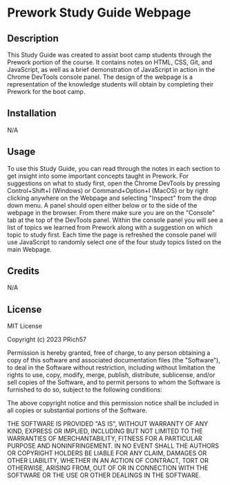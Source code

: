 # Prework Study Guide Webpage

## Description

This Study Guide was created to assist boot camp students through the Prework portion of the course. It contains notes on HTML, CSS, Git, and JavaScript, as well as a brief demonstration of JavaScript in action in the Chrome DevTools console panel. The design of the webpage is a representation of the knowledge students will obtain by completing their Prework for the boot camp.

## Installation

N/A

## Usage

To use this Study Guide, you can read through the notes in each section to get insight into some important concepts taught in Prework. For suggestions on what to study first, open the Chrome DevTools by pressing Control+Shift+I (Windows) or Command+Option+I (MacOS) or by right clicking anywhere on the Webpage and selecting "Inspect" from the drop down menu. A panel should open either below or to the side of the webpage in the browser. From there make sure you are on the "Console" tab at the top of the DevTools panel. Within the console panel you will see a list of topics we learned from Prework along with a suggestion on which topic to study first. Each time the page is refreshed the console panel will use JavaScript to randomly select one of the four study topics listed on the main Webpage.

## Credits

N/A

## License

MIT License

Copyright (c) 2023 PRich57

Permission is hereby granted, free of charge, to any person obtaining a copy
of this software and associated documentation files (the "Software"), to deal
in the Software without restriction, including without limitation the rights
to use, copy, modify, merge, publish, distribute, sublicense, and/or sell
copies of the Software, and to permit persons to whom the Software is
furnished to do so, subject to the following conditions:

The above copyright notice and this permission notice shall be included in all
copies or substantial portions of the Software.

THE SOFTWARE IS PROVIDED "AS IS", WITHOUT WARRANTY OF ANY KIND, EXPRESS OR
IMPLIED, INCLUDING BUT NOT LIMITED TO THE WARRANTIES OF MERCHANTABILITY,
FITNESS FOR A PARTICULAR PURPOSE AND NONINFRINGEMENT. IN NO EVENT SHALL THE
AUTHORS OR COPYRIGHT HOLDERS BE LIABLE FOR ANY CLAIM, DAMAGES OR OTHER
LIABILITY, WHETHER IN AN ACTION OF CONTRACT, TORT OR OTHERWISE, ARISING FROM,
OUT OF OR IN CONNECTION WITH THE SOFTWARE OR THE USE OR OTHER DEALINGS IN THE
SOFTWARE.
